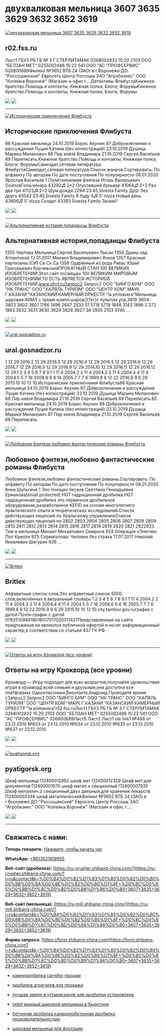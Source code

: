 # двухвалковая мельница 3607 3635 3629 3632 3652 3619

<a href="https://swt.shibang-china.com/?l=ru&img&k=%D0%B4%D0%B2%D1%83%D1%85%D0%B2%D0%B0%D0%BB%D0%BA%D0%BE%D0%B2%D0%B0%D1%8F+%D0%BC%D0%B5%D0%BB%D1%8C%D0%BD%D0%B8%D1%86%D0%B0+3607+3635+3629+3632+3652+3619" target="_blank">![двухвалковая мельница 3607 3635 3629 3632 3652 3619](http://static.shibang-china.com/all-800x300/353.jpg)</a>

## r02.fss.ru
Лист1 ГБУЗ РБ ГБ № 3 Г.СТЕРЛИТАМАК 0268002832 15:20 2103 ООО &quot;БЕЛЗАН МЕТ&quot; 0255002488 15:22 541 ООО &quot;АС &quot;ПРОФСЕРВИС&quot; 026800689Филиал №3652 ВТБ 24 (ЗАО) в г.Воронеже ДО &quot;Россошанский&quot; Евросеть Центр Россошь ЗАО &quot;Агробизнес&quot; ООО &quot;Копейка Воронеж&quot; (Магазин и офис г.…Детективы ФлибустаКнижное братство.Помощь и контакты; Книжная полка; Блоги; ФорумыКнижное братство.Помощь и контакты; Книжная полка; Блоги; Форумы


<a href="https://whatsapp.shibangsoft.com/WhatsApp.php" target="_blank" title="WhatsApp">![](http://static.shibang-china.com/icon/whatsapp.png)</a> <a href="https://swt.shibang-china.com/?l=ru&icon&k=%D0%B4%D0%B2%D1%83%D1%85%D0%B2%D0%B0%D0%BB%D0%BA%D0%BE%D0%B2%D0%B0%D1%8F+%D0%BC%D0%B5%D0%BB%D1%8C%D0%BD%D0%B8%D1%86%D0%B0+3607+3635+3629+3632+3652+3619" target="_blank">![](http://static.shibang-china.com/icon/chat-ru.png)</a>

---

<a href="https://swt.shibang-china.com/?l=ru&img&k=%D0%B4%D0%B2%D1%83%D1%85%D0%B2%D0%B0%D0%BB%D0%BA%D0%BE%D0%B2%D0%B0%D1%8F+%D0%BC%D0%B5%D0%BB%D1%8C%D0%BD%D0%B8%D1%86%D0%B0+3607+3635+3629+3632+3652+3619" target="_blank">![Исторические приключения Флибуста](http://static.shibang-china.com/all-800x300/1436.jpg)</a>

## Исторические приключения Флибуста
86 Красная мельница 24.10.2019 Борис Акунин 87 Доброключения и рассуждения Луция Катина (без иллюстраций) 23.10.2019 Душица Марика Миланович 88 Пир князя Владимира 21.10.2019 Сергей Васильев 89 Переписать.Книжное братство.Помощь и контакты; Книжная полка; Блоги; ФорумыСамиздат,сетевая литература ФлибустаСамиздат,сетевая литература Список жанров.Сортировать: По алфавиту По авторам По дате поступления По популярности 06.01.2020 Ярослав Васильев 1 Политэкономия фэнтези Игорь Валерьевич ОсиповГюльчинара 43292♫ 2+2 Опустевший бульвар 41064♫ 2+2 Раз два три 41123♫ 2+2 Шум дождя 2294 23:45,5ivesta Family Друг без друга 43542 23:45,5ivesta Family Я буду 4♫ 5' nizza Новый день 43806♫ 5’ nizza Солдат 43393 5ivesta Family Зачем?


<a href="https://whatsapp.shibangsoft.com/WhatsApp.php" target="_blank" title="WhatsApp">![](http://static.shibang-china.com/icon/whatsapp.png)</a> <a href="https://swt.shibang-china.com/?l=ru&icon&k=%D0%B4%D0%B2%D1%83%D1%85%D0%B2%D0%B0%D0%BB%D0%BA%D0%BE%D0%B2%D0%B0%D1%8F+%D0%BC%D0%B5%D0%BB%D1%8C%D0%BD%D0%B8%D1%86%D0%B0+3607+3635+3629+3632+3652+3619" target="_blank">![](http://static.shibang-china.com/icon/chat-ru.png)</a>

---

<a href="https://swt.shibang-china.com/?l=ru&img&k=%D0%B4%D0%B2%D1%83%D1%85%D0%B2%D0%B0%D0%BB%D0%BA%D0%BE%D0%B2%D0%B0%D1%8F+%D0%BC%D0%B5%D0%BB%D1%8C%D0%BD%D0%B8%D1%86%D0%B0+3607+3635+3629+3632+3652+3619" target="_blank">![Альтернативная история,попаданцы Флибуста](http://static.shibang-china.com/all-800x300/454.jpg)</a>

## Альтернативная история,попаданцы Флибуста
1355 Чертова Мельница Сергей Васильевич Лысак 1356 Дымы над Атлантикой 12.01.2017 Михаил Владимирович Янков 1357 Красные партизаны (СИ) Св Ск Са 1358 Одарённый из рода Ривас Юрий Григорьевич КорчевскийПРОКАТНЫЙ СТАН 100 ВЕЛИКИХ ИЗОБРЕТЕНИЙ.Этот сайт посвящен 100 ВЕЛИКИМ МИРОВЫМ ИЗОБРЕТЕНИЯМ.ТО ЕСТЬ ЯВЛЯЕТСЯ ИСТОРИЕЙ ИЗОБРЕТЕНИЙ.www.pfrrt.ruЗапрос2 Запрос2 ООО &quot;БИНГО БУМ&quot; ООО &quot;НК ТРАНС&quot; ООО &quot;ХАЛЯЛЬ ТУРИЗМ&quot; ООО &quot;ЦЕНТР КОМ&quot; МАУК Г.КАЗАНИ &quot;КАЗАНСКИЙ КАМЕРНЫЙ ОРКЕСТР &quot;la primavera&quot;Мельница шаровая 40МЛ с тремя компл.шаров(27кг)с пультом упр.3619 3604 3603 3602 3601 1766 1496 2667 2533 51 5718 5719 1848 3143 1896 2 272 1863.3632 3631 3630 3629 3628 3627 36 2955 2153 3740 …


<a href="https://whatsapp.shibangsoft.com/WhatsApp.php" target="_blank" title="WhatsApp">![](http://static.shibang-china.com/icon/whatsapp.png)</a> <a href="https://swt.shibang-china.com/?l=ru&icon&k=%D0%B4%D0%B2%D1%83%D1%85%D0%B2%D0%B0%D0%BB%D0%BA%D0%BE%D0%B2%D0%B0%D1%8F+%D0%BC%D0%B5%D0%BB%D1%8C%D0%BD%D0%B8%D1%86%D0%B0+3607+3635+3629+3632+3652+3619" target="_blank">![](http://static.shibang-china.com/icon/chat-ru.png)</a>

---

<a href="https://swt.shibang-china.com/?l=ru&img&k=%D0%B4%D0%B2%D1%83%D1%85%D0%B2%D0%B0%D0%BB%D0%BA%D0%BE%D0%B2%D0%B0%D1%8F+%D0%BC%D0%B5%D0%BB%D1%8C%D0%BD%D0%B8%D1%86%D0%B0+3607+3635+3629+3632+3652+3619" target="_blank">![ural.gosnadzor.ru](http://static.shibang-china.com/all-800x300/1173.jpg)</a>

## ural.gosnadzor.ru
1 12 29 2016.2 12 29 2016.3 12 29 2016.4 12 29 2016.5 12 29 2016.6 12 29 2016.7 12 29 2016.8 12 29 2016.9 12 29 2016.10 12 29 2016.11 12 29 2016.12 12 29.1 2 3 4 5 6 7 8 9.1 1 11 4 2004.2 2 11 4 2004.3 3 11 4 2004.4 4 11 4 2004.5 5 7 16 2008.6 6 6 16 2005.7 7 7 6 1999.8 8 12 22 2016.9 9 6 29 2015.10 10 12 10.Исторические приключения Флибуста86 Красная мельница 24.10.2019 Борис Акунин 87 Доброключения и рассуждения Луция Катина (без иллюстраций) 23.10.2019 Душица Марика Миланович 88 Пир князя Владимира 21.10.2019 Сергей Васильев 89 Переписать.85 Красная мельница 24.10.2019 Борис Акунин 86 Доброключения и рассуждения Луция Катина (без иллюстраций) 23.10.2019 Душица Марика Миланович 87 Пир князя Владимира 21.10.2019 Сергей Васильев 88 Переписать.


<a href="https://whatsapp.shibangsoft.com/WhatsApp.php" target="_blank" title="WhatsApp">![](http://static.shibang-china.com/icon/whatsapp.png)</a> <a href="https://swt.shibang-china.com/?l=ru&icon&k=%D0%B4%D0%B2%D1%83%D1%85%D0%B2%D0%B0%D0%BB%D0%BA%D0%BE%D0%B2%D0%B0%D1%8F+%D0%BC%D0%B5%D0%BB%D1%8C%D0%BD%D0%B8%D1%86%D0%B0+3607+3635+3629+3632+3652+3619" target="_blank">![](http://static.shibang-china.com/icon/chat-ru.png)</a>

---

<a href="https://swt.shibang-china.com/?l=ru&img&k=%D0%B4%D0%B2%D1%83%D1%85%D0%B2%D0%B0%D0%BB%D0%BA%D0%BE%D0%B2%D0%B0%D1%8F+%D0%BC%D0%B5%D0%BB%D1%8C%D0%BD%D0%B8%D1%86%D0%B0+3607+3635+3629+3632+3652+3619" target="_blank">![Любовное фэнтези,любовно фантастические романы Флибуста](http://static.shibang-china.com/all-800x300/1378.jpg)</a>

## Любовное фэнтези,любовно фантастические романы Флибуста
Любовное фэнтези,любовно фантастические романы.Сортировать: По алфавиту По авторам По дате поступления По популярности 08.01.2020 Анна Шульгина 1 Эхо поющих песков Светлана Геннадьевна Ермакова[email protected] HGT гидрационная дробилка.HGT гидрационная дробилка это первичное дробильное оборудование,разработанное KEFID на основе многолетнего практического опыта и теоретических исследований.Список действующих лицензий по Уральскому управлениюСписок действующих лицензий по 2802 2803 2804 2805 2806 2807 2808 2809 2810 2811 2812 2813 2814 2815 2816 2817 2818 2819 2820 2821 2822923 Тим и мельница Михаил Михайлович Смирнов 924 Операция &#171;Элегия&#187; Пол Крилли 925 Сорвиголова: Человек без страха 17.07.2017 Николай Яковлевич Шагурин 926 …


<a href="https://whatsapp.shibangsoft.com/WhatsApp.php" target="_blank" title="WhatsApp">![](http://static.shibang-china.com/icon/whatsapp.png)</a> <a href="https://swt.shibang-china.com/?l=ru&icon&k=%D0%B4%D0%B2%D1%83%D1%85%D0%B2%D0%B0%D0%BB%D0%BA%D0%BE%D0%B2%D0%B0%D1%8F+%D0%BC%D0%B5%D0%BB%D1%8C%D0%BD%D0%B8%D1%86%D0%B0+3607+3635+3629+3632+3652+3619" target="_blank">![](http://static.shibang-china.com/icon/chat-ru.png)</a>

---

<a href="https://swt.shibang-china.com/?l=ru&img&k=%D0%B4%D0%B2%D1%83%D1%85%D0%B2%D0%B0%D0%BB%D0%BA%D0%BE%D0%B2%D0%B0%D1%8F+%D0%BC%D0%B5%D0%BB%D1%8C%D0%BD%D0%B8%D1%86%D0%B0+3607+3635+3629+3632+3652+3619" target="_blank">![Britlex](http://static.shibang-china.com/all-800x300/1168.jpg)</a>

## Britlex
Алфавитный список слов.Это алфавитный список 5000 слов,включённых в визуальный словарь.1 2 3 4 5 6 7 8 9.1 1 11 4 2004.2 2 11 4 2004.3 3 11 4 2004.4 4 11 4 2004.5 5 7 16 2008.6 6 6 16 2005.7 7 7 6 1999.8 8 12 22 2016.9 9 6 29 2015.10 10 12 10.city.tambov.gov.ruграфик с датой Почти график с датой 079251094018018017017020011427Представленные на сайте предложения не являются публичной офертой и носят информационный характер,в соответствии со статьей 437 ГК РФ.


<a href="https://whatsapp.shibangsoft.com/WhatsApp.php" target="_blank" title="WhatsApp">![](http://static.shibang-china.com/icon/whatsapp.png)</a> <a href="https://swt.shibang-china.com/?l=ru&icon&k=%D0%B4%D0%B2%D1%83%D1%85%D0%B2%D0%B0%D0%BB%D0%BA%D0%BE%D0%B2%D0%B0%D1%8F+%D0%BC%D0%B5%D0%BB%D1%8C%D0%BD%D0%B8%D1%86%D0%B0+3607+3635+3629+3632+3652+3619" target="_blank">![](http://static.shibang-china.com/icon/chat-ru.png)</a>

---

<a href="https://swt.shibang-china.com/?l=ru&img&k=%D0%B4%D0%B2%D1%83%D1%85%D0%B2%D0%B0%D0%BB%D0%BA%D0%BE%D0%B2%D0%B0%D1%8F+%D0%BC%D0%B5%D0%BB%D1%8C%D0%BD%D0%B8%D1%86%D0%B0+3607+3635+3629+3632+3652+3619" target="_blank">![Ответы на игру Крокворд (все уровни)](http://static.shibang-china.com/all-800x300/1038.jpg)</a>

## Ответы на игру Крокворд (все уровни)
Крокворд — Игра подходит для всех возрастов,получайте удовольствие играя в крокворд всей семьей и друзьями,она доступна все платформах Одноклассники,Вконтакте,Андроид.Проводите время сЗапрос2 Запрос2 ООО &quot;БИНГО БУМ&quot; ООО &quot;НК ТРАНС&quot; ООО &quot;ХАЛЯЛЬ ТУРИЗМ&quot; ООО &quot;ЦЕНТР КОМ&quot; МАУК Г.КАЗАНИ &quot;КАЗАНСКИЙ КАМЕРНЫЙ ОРКЕСТР &quot;la primavera&quot;r02.fss.ruЛист1 ГБУЗ РБ ГБ № 3 Г.СТЕРЛИТАМАК 0268002832 15:20 2103 ООО &quot;БЕЛЗАН МЕТ&quot; 0255002488 15:22 541 ООО &quot;АС &quot;ПРОФСЕРВИС&quot; 026800689Лист5 Лист2 Лист1 ole link1 №488 от 23.12.2010 №633 от 23.12.2010 №634 от 23.12.2010 №635 от 23.12.2010 №637 от 23.12.2010


<a href="https://whatsapp.shibangsoft.com/WhatsApp.php" target="_blank" title="WhatsApp">![](http://static.shibang-china.com/icon/whatsapp.png)</a> <a href="https://swt.shibang-china.com/?l=ru&icon&k=%D0%B4%D0%B2%D1%83%D1%85%D0%B2%D0%B0%D0%BB%D0%BA%D0%BE%D0%B2%D0%B0%D1%8F+%D0%BC%D0%B5%D0%BB%D1%8C%D0%BD%D0%B8%D1%86%D0%B0+3607+3635+3629+3632+3652+3619" target="_blank">![](http://static.shibang-china.com/icon/chat-ru.png)</a>

---

<a href="https://swt.shibang-china.com/?l=ru&img&k=%D0%B4%D0%B2%D1%83%D1%85%D0%B2%D0%B0%D0%BB%D0%BA%D0%BE%D0%B2%D0%B0%D1%8F+%D0%BC%D0%B5%D0%BB%D1%8C%D0%BD%D0%B8%D1%86%D0%B0+3607+3635+3629+3632+3652+3619" target="_blank">![pyatigorsk.org](http://static.shibang-china.com/all-800x300/1038.jpg)</a>

## pyatigorsk.org
Шкаф мельница П2400012692 шкаф мет П2400012329 Шкаф мет.для документов П2400001670 шкаф метал.х секционный П2400007935 Шкаф металлич.2 секционный,двух дверный,для хранения лекарств П2400003346 шкаф металлическийФилиал №3652 ВТБ 24 (ЗАО) в г.Воронеже ДО &quot;Россошанский&quot; Евросеть Центр Россошь ЗАО &quot;Агробизнес&quot; ООО &quot;Копейка Воронеж&quot; (Магазин и офис г.…

<a href="https://whatsapp.shibangsoft.com/WhatsApp.php" target="_blank" title="WhatsApp">![](http://static.shibang-china.com/icon/whatsapp.png)</a> <a href="https://swt.shibang-china.com/?l=ru&icon&k=%D0%B4%D0%B2%D1%83%D1%85%D0%B2%D0%B0%D0%BB%D0%BA%D0%BE%D0%B2%D0%B0%D1%8F+%D0%BC%D0%B5%D0%BB%D1%8C%D0%BD%D0%B8%D1%86%D0%B0+3607+3635+3629+3632+3652+3619" target="_blank">![](http://static.shibang-china.com/icon/chat-ru.png)</a>

---
## Свяжитесь с нами:

**Теперь говорите:** [Нажмите, чтобы начать чат](https://swt.shibang-china.com?l=ru&contact&k=%D0%B4%D0%B2%D1%83%D1%85%D0%B2%D0%B0%D0%BB%D0%BA%D0%BE%D0%B2%D0%B0%D1%8F+%D0%BC%D0%B5%D0%BB%D1%8C%D0%BD%D0%B8%D1%86%D0%B0+3607+3635+3629+3632+3652+3619)

**WhatsApp:**  [+8613621919955](https://whatsapp.shibangsoft.com/WhatsApp.php)

**Веб-сайт (дробилка):** [https://ru-crusher.shibang-china.com/](https://ru-crusher.shibang-china.com/?l=ru&contact&k=%D0%B4%D0%B2%D1%83%D1%85%D0%B2%D0%B0%D0%BB%D0%BA%D0%BE%D0%B2%D0%B0%D1%8F+%D0%BC%D0%B5%D0%BB%D1%8C%D0%BD%D0%B8%D1%86%D0%B0+3607+3635+3629+3632+3652+3619)

**Веб-сайт (мельница):** [https://ru-mill.shibang-china.com/](https://ru-mill.shibang-china.com/?l=ru&contact&k=%D0%B4%D0%B2%D1%83%D1%85%D0%B2%D0%B0%D0%BB%D0%BA%D0%BE%D0%B2%D0%B0%D1%8F+%D0%BC%D0%B5%D0%BB%D1%8C%D0%BD%D0%B8%D1%86%D0%B0+3607+3635+3629+3632+3652+3619)

**Форма запроса:** [https://form.shibang-china.com](https://form.shibang-china.com?l=ru&contact&k=%D0%B4%D0%B2%D1%83%D1%85%D0%B2%D0%B0%D0%BB%D0%BA%D0%BE%D0%B2%D0%B0%D1%8F+%D0%BC%D0%B5%D0%BB%D1%8C%D0%BD%D0%B8%D1%86%D0%B0+3607+3635+3629+3632+3652+3619)

* [камнедробилка carnifex продам](../123/%D0%BA%D0%B0%D0%BC%D0%BD%D0%B5%D0%B4%D1%80%D0%BE%D0%B1%D0%B8%D0%BB%D0%BA%D0%B0%20carnifex%20%D0%BF%D1%80%D0%BE%D0%B4%D0%B0%D0%BC.md)

* [дробилка агрегатов для продажи](../123/%D0%B4%D1%80%D0%BE%D0%B1%D0%B8%D0%BB%D0%BA%D0%B0%20%D0%B0%D0%B3%D1%80%D0%B5%D0%B3%D0%B0%D1%82%D0%BE%D0%B2%20%D0%B4%D0%BB%D1%8F%20%D0%BF%D1%80%D0%BE%D0%B4%D0%B0%D0%B6%D0%B8.md)

* [лучшая земля в уттаракханде для дробилки установлена](../121/%D0%BB%D1%83%D1%87%D1%88%D0%B0%D1%8F%20%D0%B7%D0%B5%D0%BC%D0%BB%D1%8F%20%D0%B2%20%D1%83%D1%82%D1%82%D0%B0%D1%80%D0%B0%D0%BA%D1%85%D0%B0%D0%BD%D0%B4%D0%B5%20%D0%B4%D0%BB%D1%8F%20%D0%B4%D1%80%D0%BE%D0%B1%D0%B8%D0%BB%D0%BA%D0%B8%20%D1%83%D1%81%D1%82%D0%B0%D0%BD%D0%BE%D0%B2%D0%BB%D0%B5%D0%BD%D0%B0.md)

* [txdot мокрый шаровой мельницы в Хьюстоне](../122/txdot%20%D0%BC%D0%BE%D0%BA%D1%80%D1%8B%D0%B9%20%D1%88%D0%B0%D1%80%D0%BE%D0%B2%D0%BE%D0%B9%20%D0%BC%D0%B5%D0%BB%D1%8C%D0%BD%D0%B8%D1%86%D1%8B%20%D0%B2%20%D0%A5%D1%8C%D1%8E%D1%81%D1%82%D0%BE%D0%BD%D0%B5.md)

* [бетонная дробилка канадонобетонная дробилка производительностью](../121/%D0%B1%D0%B5%D1%82%D0%BE%D0%BD%D0%BD%D0%B0%D1%8F%20%D0%B4%D1%80%D0%BE%D0%B1%D0%B8%D0%BB%D0%BA%D0%B0%20%D0%BA%D0%B0%D0%BD%D0%B0%D0%B4%D0%BE%D0%BD%D0%BE%D0%B1%D0%B5%D1%82%D0%BE%D0%BD%D0%BD%D0%B0%D1%8F%20%D0%B4%D1%80%D0%BE%D0%B1%D0%B8%D0%BB%D0%BA%D0%B0%20%D0%BF%D1%80%D0%BE%D0%B8%D0%B7%D0%B2%D0%BE%D0%B4%D0%B8%D1%82%D0%B5%D0%BB%D1%8C%D0%BD%D0%BE%D1%81%D1%82%D1%8C%D1%8E.md)

* [шаровая мельница для флотации](../124/%D1%88%D0%B0%D1%80%D0%BE%D0%B2%D0%B0%D1%8F%20%D0%BC%D0%B5%D0%BB%D1%8C%D0%BD%D0%B8%D1%86%D0%B0%20%D0%B4%D0%BB%D1%8F%20%D1%84%D0%BB%D0%BE%D1%82%D0%B0%D1%86%D0%B8%D0%B8.md)